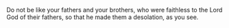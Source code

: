 Do not be like your fathers and your brothers, who were faithless to the Lord God of their fathers, so that he made them a desolation, as you see.
